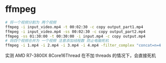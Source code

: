 # ffmpeg

```bash
# 将一个视频分割为 两个视频
ffmpeg -i input_video.mp4 -t 00:02:30 -c copy output_part1.mp4
ffmpeg -i input_video.mp4 -ss 00:02:30 -c copy output_part2.mp4
ffmpeg -ss 01:30:00 -t 00:30:00 -i input.mp4 -c copy output.mp4
# 将四个视频合并为 一个视频 注意添加线程数 防止电脑死机
ffmpeg -i 1.mp4 -i 2.mp4 -i 3.mp4 -i 4.mp4 -filter_complex "concat=n=4:v=1:a=1" -threads 4 output.mp4
```

实测 AMD R7-3800X 8Core16Thread 在不加 threads 的情况下，会直接死机
